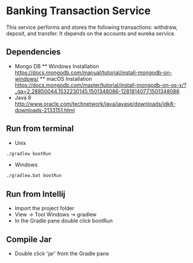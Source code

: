 # Banking Transaction Service
This service performs and stores the following transactions: withdraw, deposit, and transfer. It depends on the accounts and eureka service.

## Dependencies
* Mongo DB
  ** Windows Installation https://docs.mongodb.com/manual/tutorial/install-mongodb-on-windows/
  ** macOS Installation https://docs.mongodb.com/master/tutorial/install-mongodb-on-os-x/?_ga=2.28850044.1532230145.1501348086-1281814077.1501348086
* Java 8 http://www.oracle.com/technetwork/java/javase/downloads/jdk8-downloads-2133151.html

## Run from terminal
* Unix
```bash
./gradlew bootRun
```
* Windows
```bash
./gradlew.bat bootRun
```

## Run from Intellij
* Import the project folder
* View -> Tool Windows -> gradlew
* In the Gradle pane double click bootRun

## Compile Jar
* Double click 'jar' from the Gradle pane

